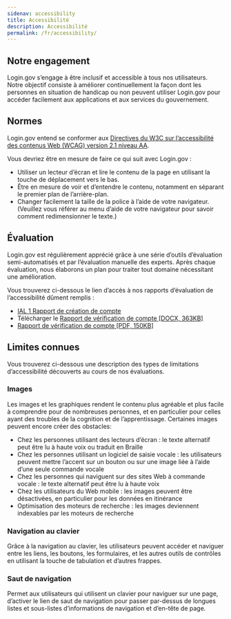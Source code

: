 ```yaml
---
sidenav: accessibility
title: Accessibilité
description: Accessibilité
permalink: /fr/accessibility/
---
```


## Notre engagement
Login.gov s’engage à être inclusif et accessible à tous nos utilisateurs. Notre objectif consiste à améliorer continuellement la façon dont les personnes en situation de handicap ou non peuvent utiliser Login.gov pour accéder facilement aux applications et aux services du gouvernement.

## Normes
  Login.gov entend se conformer aux [Directives du W3C sur l’accessibilité des contenus Web (WCAG) version 2.1 niveau AA](https://www.w3.org/TR/WCAG21/).

Vous devriez être en mesure de faire ce qui suit avec Login.gov :

* Utiliser un lecteur d’écran et lire le contenu de la page en utilisant la touche de déplacement vers le bas.
* Être en mesure de voir et d’entendre le contenu, notamment en séparant le premier plan de l’arrière-plan.
* Changer facilement la taille de la police à l’aide de votre navigateur. (Veuillez vous référer au menu d’aide de votre navigateur pour savoir comment redimensionner le texte.)

## Évaluation
Login.gov est régulièrement apprécié grâce à une série d’outils d’évaluation semi-automatisés et par l’évaluation manuelle des experts. Après chaque évaluation, nous élaborons un plan pour traiter tout domaine nécessitant une amélioration.

Vous trouverez ci-dessous le lien d’accès à nos rapports d’évaluation de l’accessibilité dûment remplis :

* [IAL 1 Rapport de création de compte](/docs/accessibility-assessment-ial1-account-creation.pdf)
* Télécharger le [Rapport de vérification de compte [DOCX, 363KB]](/docs/identity-verification-report.docx)
* [Rapport de vérification de compte [PDF, 150KB]](/docs/identity-verification-report.pdf)

## Limites connues
Vous trouverez ci-dessous une description des types de limitations d’accessibilité découverts au cours de nos évaluations.

### Images
Les images et les graphiques rendent le contenu plus agréable et plus facile à comprendre pour de nombreuses personnes, et en particulier pour celles ayant des troubles de la cognition et de l’apprentissage. Certaines images peuvent encore créer des obstacles:

* Chez les personnes utilisant des lecteurs d’écran : le texte alternatif peut être lu à haute voix ou traduit en Braille
* Chez les personnes utilisant un logiciel de saisie vocale : les utilisateurs peuvent mettre l’accent sur un bouton ou sur une image liée à l’aide d’une seule commande vocale
* Chez les personnes qui naviguent sur des sites Web à commande vocale : le texte alternatif peut être lu à haute voix
* Chez les utilisateurs du Web mobile : les images peuvent être désactivées, en particulier pour les données en itinérance
* Optimisation des moteurs de recherche : les images deviennent indexables par les moteurs de recherche

### Navigation au clavier
Grâce à la navigation au clavier, les utilisateurs peuvent accéder et naviguer entre les liens, les boutons, les formulaires, et les autres outils de contrôles en utilisant la touche de tabulation et d’autres frappes.

### Saut de navigation
Permet aux utilisateurs qui utilisent un clavier pour naviguer sur une page, d’activer le lien de saut de navigation pour passer par-dessus de longues listes et sous-listes d’informations de navigation et d’en-tête de page.
